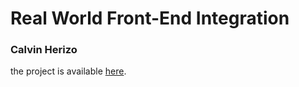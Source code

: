 # Real World Front-End Integration

### Calvin Herizo

the project is available [here](https://ozireh.github.io/beerorder/dist/).